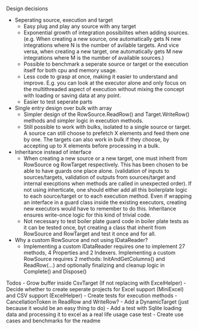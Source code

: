 Design decisions

- Seperating source, execution and target
    - Easy plug and play any source with any target
    - Exponential growth of integration possibilites when adding sources. (e.g. When creating a new source, one automatically gets N new integrations where N is the number of avilable targets. And vice versa, when creating a new target, one automatically gets M new integrations where M is the number of available sources.)
    - Possible to benchmark a seperate source or target or the execution itself for both cpu and memory usage.
    - Less code to grasp at once, making it easier to understand and improve. E.g. you can look at the executor alone and only focus on the multithreaded aspect of execution without mixing the concept with loading or saving data at any point.
    - Easier to test seperate parts
- Single entry design over bulk with array
    - Simpler design of the RowSource.ReadRow() and Target.WriteRow() methods and simpler logic in execution methods.
    - Still possible to work with bulks, isolated to a single source or target. A source can still choose to prefetch X elements and feed them one by one. The targets can also work in bulk if they choose, by accepting up to X elements before processing in a bulk.
- Inheritance instead of interface
    - When creating a new source or a new target, one must inherit from RowSource og RowTarget respectively. This has been chosen to be able to have guards one place alone. (validation of inputs to sources/targets, validation of outputs from sources/target and internal execptions when methods are called in unexpected order). If not using inherticate, one should either add all this boilerplate logic to each source/target or to each execution method. Even if wrapping an interface in a guard class inside the existing executors, creating new executors would have to remember to do this. Inheritance ensures write-once logic for this kind of trivial code.
    - Not necessary to test boiler plate guard code in boiler plate tests as it can be tested once, byt creating a class that inherit from RowSource and RowTarget and test it once and for all.
 - Why a custom RowSource and not using IDataReader?
    - Implementing a custom IDataReader requires one to implement 27 methods, 4 Properties and 2 Indexers. Implementing a custom RowSource requires 2 methods: InitAndGetColumns() and ReadRow(...) and optionally finalizing and cleanup logic in Complete() and Dispose()

Todos
    - Grow buffer inside CsvTarget (If not replacing with ExcelHelper)
    - Decide whether to create seperate projects for Excel support (MiniExcel) and CSV support (ExcelHelper)
    - Create tests for execution methods
    - CancellationToken in ReadRow and WriteRow?
    - Add a DynamicTarget (just because it would be an easy thing to do)
    - Add a test with Sqlite loading data and processing it to excel as a real life usage case test
    - Create use cases and benchmarks for the readme
